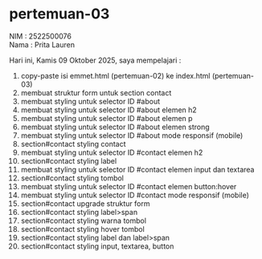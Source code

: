 # pertemuan-03

NIM : 2522500076<br>
Nama : Prita Lauren<br>

Hari ini, Kamis 09 Oktober 2025, saya mempelajari :
<ol> 
    <li>copy-paste isi emmet.html (pertemuan-02) ke index.html (pertemuan-03)</li>
    <li>membuat struktur form untuk section contact</li>
    <li>membuat styling untuk selector ID #about</li>
    <li>membuat styling untuk selector ID #about elemen h2</li>
    <li>membuat styling untuk selector ID #about elemen p</li>
    <li>membuat styling untuk selector ID #about elemen strong</li>
    <li>membuat styling untuk selector ID #about mode responsif (mobile)</li>
     <li>section#contact styling contact</li>
     <li>membuat styling untuk selector ID #contact elemen h2</li>
     <li>section#contact styling label</li>
     <li>membuat styling untuk selector ID #contact elemen input dan textarea</li>
     <li>section#contact styling tombol</li>
     <li>membuat styling untuk selector ID #contact elemen button:hover</li>
     <li>membuat styling untuk selector ID #contact mode responsif (mobile)</li>
     <li>section#contact upgrade struktur form</li>
     <li>section#contact styling label>span</li>
     <li>section#contact styling warna tombol</li>
     <li>section#contact styling hover tombol</li>
     <li>section#contact styling label dan label>span</li>
     <li>section#contact styling input, textarea, button</li>
</ol>